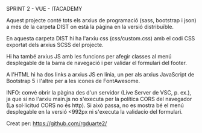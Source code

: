 SPRINT 2 - VUE - ITACADEMY

Aquest projecte conté tots els arxius de programació (sass, bootstrap i json) a més de la carpeta DIST on està la pàgina en la versió distribuïble.

En aquesta carpeta DIST hi ha l'arxiu css (css/custom.css) amb el codi CSS exportat dels arxius SCSS del projecte.

Hi ha també arxius JS amb les funcions per afegir classes al menú desplegable de la barra de navegació i per validar el formulari del footer.

A l'HTML hi ha dos links a arxius JS en línia, un per als arxius JavaScript de Bootstrap 5 i l'altre per a les icones de FontAwesome.

INFO: convé obrir la pàgina des d'un servidor (Live Server de VSC, p. ex.), ja que si no l'arxiu main.js no s'executa per la política CORS del navegador (La sol·licitud CORS no és http). Si això passa, no es mostra bé el menú desplegable en la versió <992px ni s'executa la validacío del formulari.

Creat per: https://github.com/rgduarte2/